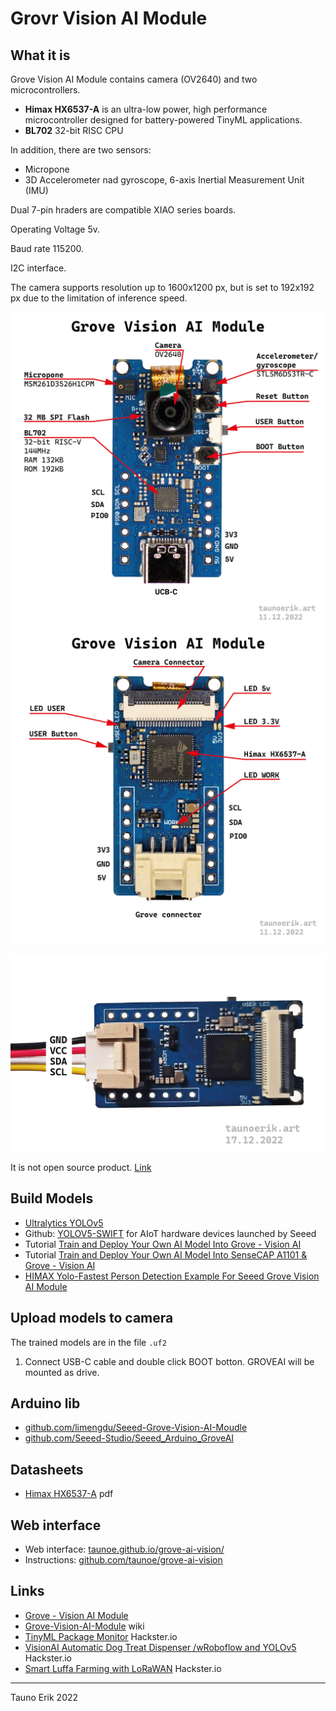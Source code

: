# Grovr Vision AI Module

## What it is

Grove Vision AI Module contains camera (OV2640) and two microcontrollers.

- **Himax HX6537-A** is an ultra-low power, high performance microcontroller designed for battery-powered TinyML applications.
- **BL702** 32-bit RISC CPU

In addition, there are two sensors:

- Micropone
- 3D Accelerometer nad gyroscope,  6-axis Inertial Measurement Unit (IMU)

Dual 7-pin hraders are compatible XIAO series boards.

Operating Voltage 5v.

Baud rate 115200.

I2C interface.

The camera supports resolution up to 1600x1200 px, but is set to 192x192 px due to the limitation of inference speed.

![Vision AI Module Front](img/Grove_vision_ai-01.jpg)
![Vision AI Module Back](img/Grove_vision_ai-02.jpg)

![Grove pins](img/Grove_pins-01.jpg)

It is not open source product. [Link](https://forum.seeedstudio.com/t/possibility-on-writing-custom-firmware-for-grove-vision-ai-module/266540/6)

## Build Models

- [Ultralytics YOLOv5](https://ultralytics.com/yolov5)
- Github: [YOLOV5-SWIFT](https://github.com/Seeed-Studio/yolov5-swift) for AIoT hardware devices launched by Seeed
- Tutorial [Train and Deploy Your Own AI Model Into Grove - Vision AI](https://wiki.seeedstudio.com/Train-Deploy-AI-Model/)
- Tutorial [Train and Deploy Your Own AI Model Into SenseCAP A1101 & Grove - Vision AI](https://wiki.seeedstudio.com/Train-Deploy-AI-Model-A1101-Grove-Vision-AI/)
- [HIMAX Yolo-Fastest Person Detection Example For Seeed Grove Vision AI Module](https://github.com/HimaxSmartSensing/WE_I_Plus_User_Examples/tree/main/HIMAX_Yolo_Fastest_Person_Detection_Example_For_Grove_AI)

## Upload models to camera

The trained models are in the file `.uf2`

1. Connect USB-C cable and double click BOOT botton. GROVEAI will be mounted as drive.

## Arduino lib

- [github.com/limengdu/Seeed-Grove-Vision-AI-Moudle](https://github.com/limengdu/Seeed-Grove-Vision-AI-Moudle)
- [github.com/Seeed-Studio/Seeed_Arduino_GroveAI](https://github.com/Seeed-Studio/Seeed_Arduino_GroveAI)

## Datasheets

- [Himax HX6537-A](datasheets/Himax_HX6537-A09TDIG-1111V_Datasheet.pdf) pdf

## Web interface

- Web interface: [taunoe.github.io/grove-ai-vision/](https://taunoe.github.io/grove-ai-vision/)
- Instructions: [github.com/taunoe/grove-ai-vision](https://github.com/taunoe/grove-ai-vision)

## Links

- [Grove - Vision AI Module](https://www.seeedstudio.com/Grove-Vision-AI-Module-p-5457.html)
- [Grove-Vision-AI-Module](https://wiki.seeedstudio.com/Grove-Vision-AI-Module/) wiki
- [TinyML Package Monitor](https://www.hackster.io/hendra/tinyml-package-monitor-ef4710) Hackster.io
- [VisionAI Automatic Dog Treat Dispenser /wRoboflow and YOLOv5](https://www.hackster.io/satoshiii/visionai-automatic-dog-treat-dispenser-wroboflow-and-yolov5-a71fd2) Hackster.io
- [Smart Luffa Farming with LoRaWAN](https://www.hackster.io/meilily-li/smart-luffa-farming-with-lorawan-b705b0) Hackster.io

___
Tauno Erik 2022
